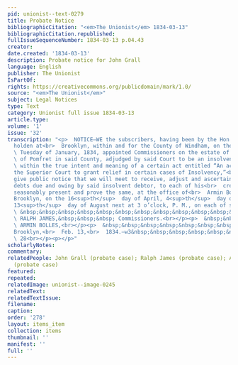 ```yaml
---
pid: unionist--text-0279
title: Probate Notice
bibliographicCitation: "<em>The Unionist</em> 1834-03-13"
bibliographicCitation.republished: 
fullIssueSequenceNumber: 1834-03-13 p.04.43
creator: 
date.created: '1834-03-13'
description: Probate notice for John Grall
language: English
publisher: The Unionist
IsPartOf: 
rights: https://creativecommons.org/publicdomain/mark/1.0/
source: "<em>The Unionist</em>"
subject: Legal Notices
type: Text
category: Unionist full issue 1834-03-13
article.type: 
volume: '1'
issue: '32'
transcription: "<p>  NOTICE—WE the subscribers, having been by the Hon. Superior Court,
  holden at<br>  Brooklyn, within and for the County of Windham, on the 4<sup>th</sup>
  \ Tuesday of January, 1834, appointed Commissioners on the estate of JOHN GRALL,<br>
  \ of Pomfret in said County, adjudged by said Court to be an insolvent debtor,<br>
  \ within the true intent and meaning of a certain act entitled “An act to<br>  authorize
  the Superior Court to grant relief in certain cases of Insolvency,”<br>  hereby
  give public notice that we will meet to receive, adjust and ascertain<br>  the several
  debts due and owing by said insolvent debtor, to each of his<br>  creditors as shall
  seasonably present and prove the same, at the office of<br>  Armin Bolles in said
  Brooklyn, on the 16<sup>th</sup>  day of April, 4<sup>th</sup>  day of June and
  13<sup>th</sup>  day of August next at 3 o’clock, P. M., on each of said days.<br></p><p>
  \ &nbsp;&nbsp;&nbsp;&nbsp;&nbsp;&nbsp;&nbsp;&nbsp;&nbsp;&nbsp;&nbsp;&nbsp;&nbsp;&nbsp;&nbsp;&nbsp;&nbsp;&nbsp;&nbsp;&nbsp;&nbsp;&nbsp;&nbsp;<br>
  \ RALPH JAMES,&nbsp;&nbsp;&nbsp; Commissioners.<br></p><p>  &nbsp;&nbsp;&nbsp;&nbsp;&nbsp;&nbsp;&nbsp;&nbsp;&nbsp;&nbsp;&nbsp;&nbsp;&nbsp;&nbsp;&nbsp;&nbsp;&nbsp;&nbsp;&nbsp;&nbsp;&nbsp;&nbsp;&nbsp;<br>
  \ ARMIN BOLLES,<br></p><p>  &nbsp;&nbsp;&nbsp;&nbsp;&nbsp;&nbsp;&nbsp;&nbsp;&nbsp;&nbsp;&nbsp;
  Brooklyn,<br>  Feb. 13,<br>  1834.—w3&nbsp;&nbsp;&nbsp;&nbsp;&nbsp;&nbsp;&nbsp;&nbsp;&nbsp;&nbsp;&nbsp;&nbsp;&nbsp;&nbsp;&nbsp;&nbsp;&nbsp;&nbsp;&nbsp;&nbsp;&nbsp;&nbsp;&nbsp;&nbsp;&nbsp;&nbsp;&nbsp;&nbsp;&nbsp;&nbsp;&nbsp;&nbsp;&nbsp;&nbsp;&nbsp;&nbsp;&nbsp;&nbsp;&nbsp;&nbsp;&nbsp;&nbsp;&nbsp;&nbsp;&nbsp;&nbsp;&nbsp;<br>
  \ 28<br></p><p></p>"
scholarlyNotes: 
commentary: 
relatedPeople: John Grall (probate case); Ralph James (probate case); Armin Bolles
  (probate case)
featured: 
repeated: 
relatedImage: unionist--image-0245
relatedText: 
relatedTextIssue: 
filename: 
caption: 
order: '278'
layout: items_item
collection: items
thumbnail: ''
manifest: ''
full: ''
---
```

